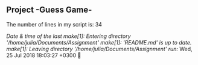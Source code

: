 ## Project -Guess Game- ##
 
The number of lines in my script  is:
34
 
*Date & time of the last make[1]: Entering directory '/home/julia/Documents/Assignment'
make[1]: 'README.md' is up to date.
make[1]: Leaving directory '/home/julia/Documents/Assignment' run:*
Wed, 25 Jul 2018 18:03:27 +0300
:whale:
